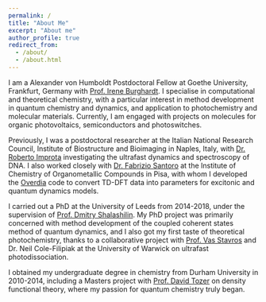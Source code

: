 ```yaml
---
permalink: /
title: "About Me"
excerpt: "About me"
author_profile: true
redirect_from:
  - /about/
  - /about.html
---
```


I am a Alexander von Humboldt Postdoctoral Fellow at Goethe University, Frankfurt, Germany with [Prof. Irene Burghardt](https://www.theochem.uni-frankfurt.de/). I specialise in computational and theoretical chemistry, with a particular interest in method development in quantum chemistry and dynamics, and application to photochemistry and molecular materials. Currently, I am engaged with projects on molecules for organic photovoltaics, semiconductors and photoswitches.

Previously, I was a postdoctoral researcher at the Italian National Research Council, Institute of Biostructure and Bioimaging in Naples, Italy, with [Dr. Roberto Improta](http://www.ibb.cnr.it/?command=viewu&id=415&lang=en) investigating the ultrafast dynamics and spectroscopy of DNA. I also worked closely with [Dr. Fabrizio Santoro](http://www.pi.iccom.cnr.it/people/fabrizio-santoro) at the Institute of Chemistry of Organometallic Compounds in Pisa, with whom I developed the [Overdia](http://www.iccom.cnr.it/en/overdia-en/) code to convert TD-DFT data into parameters for excitonic and quantum dynamics models.  

I carried out a PhD at the University of Leeds from 2014-2018, under the supervision of [Prof. Dmitry Shalashilin](https://eps.leeds.ac.uk/chemistry/staff/4197/professor-dmitry-shalashilin). My PhD project was primarily concerned with method development of the coupled coherent states method of quantum dynamics, and I also got my first taste of theoretical photochemistry, thanks to a collaborative project with [Prof. Vas Stavros](https://warwick.ac.uk/fac/sci/chemistry/research/stavros/stavrosgroup/) and Dr. Neil Cole-Filipiak at the University of Warwick on ultrafast photodissociation.

I obtained my undergraduate degree in chemistry from Durham University in 2010-2014, including a Masters project with [Prof. David Tozer](https://www.durham.ac.uk/staff/d-j-tozer/) on density functional theory, where my passion for quantum chemistry truly began.
